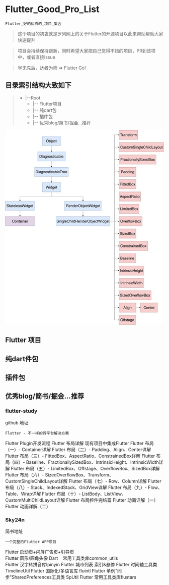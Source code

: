 # Flutter_Good_Pro_List
`Flutter_好的优秀的_项目_集合`

> 这个项目的初衷就是罗列网上的关于Flutter的开源项目以此来帮助帮助大家快速提升

> 项目会持续保持跟新，同时希望大家把自己觉得不错的项目，PR到该项中，或者直接Issue

> 学无先后，达者为师 => Flutter Go!
## 目录索引结构大致如下

>- |--Root
>    - |-- Flutter项目
>    - |-- 纯dart包
>    - |-- 插件包
>    - |-- 优秀blog/简书/掘金...推荐

![](https://github.com/TopGuo/Flutter_Good_Pro_List/blob/master/doc/1.jpg?raw=true)

## Flutter 项目

## 纯dart件包

## 插件包

## 优秀blog/简书/掘金...推荐

### flutter-study

 github 地址 [](https://github.com/yang7229693/flutter-study)

`Flutter - 不一样的跨平台解决方案`

Flutter Plugin开发流程
Flutter 布局详解
现有项目中集成Flutter
Flutter 布局（一）- Container详解
Flutter 布局（二）- Padding、Align、Center详解
Flutter 布局（三）- FittedBox、AspectRatio、ConstrainedBox详解
Flutter 布局（四）- Baseline、FractionallySizedBox、IntrinsicHeight、IntrinsicWidth详解
Flutter 布局（五）- LimitedBox、Offstage、OverflowBox、SizedBox详解
Flutter 布局（六）- SizedOverflowBox、Transform、CustomSingleChildLayout详解
Flutter 布局（七）- Row、Column详解
Flutter 布局（八）- Stack、IndexedStack、GridView详解
Flutter 布局（九）- Flow、Table、Wrap详解
Flutter 布局（十）- ListBody、ListView、CustomMultiChildLayout详解
Flutter 布局控件完结篇
Flutter 动画详解（一）
Flutter 动画详解（二）

### Sky24n
简书地址 [](https://www.jianshu.com/p/9e5cc4ba3a8e)

`一个完整的Flutter APP项目`

Flutter 启动页+闪屏广告页+引导页  
Flutter 圆形/圆角头像
Dart    常用工具类库common_utils  
Flutter 汉字转拼音库lpinyin
Flutter 城市列表 索引&悬停
Flutter 时间轴工具类TimelineUtil
Flutter 国际化/多语言库 fluintl
Flutter 单例"同步"SharedPreferences工具类 SpUtil
Flutter 常用工具类库flustars





